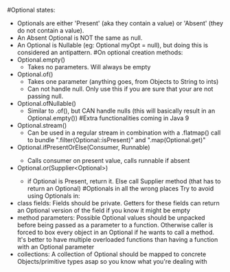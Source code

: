 #Optional states:
- Optionals are either 'Present' (aka they contain a value) or 'Absent' (they do not contain a value). 
- An Absent Optional is NOT the same as null. 
- An Optional is Nullable (eg: Optional<String> myOpt = null), but doing this is considered an antipattern.
#On optional creation methods:
- Optional.empty()
    - Takes no parameters. Will always be empty
- Optional.of() 
    - Takes one parameter (anything goes, from Objects to String to ints)
    - Can not handle null. Only use this if you are sure that your are not passing null.
- Optional.ofNullable()
    - Similar to .of(), but CAN handle nulls (this will basically result in an Optional.empty())
#Extra functionalities coming in Java 9
- Optional.stream()
    - Can be used in a regular stream in combination with a .flatmap() call to bundle ".filter(Optional::isPresent)" and ".map(Optional.get)"
- Optional.ifPresentOrElse(Consumer<T>, Runnable)
    - Calls consumer on present value, calls runnable if absent
- Optional.or(Supplier<Optional<T>>)
    - if Optional is Present, return it. Else call Supplier method (that has to return an Optional)
#Optionals in all the wrong places
Try to avoid using Optionals in:
- class fields: Fields should be private. Getters for these fields can return an Optional version of the field if you know it might be empty
- method parameters: Possible Optional values should be unpacked before being passed as a parameter to a function. Otherwise caller is forced to box every object in an Optional if he wants to call a method. It's better to have multiple overloaded functions than having a function with an Optional parameter
- collections: A collection of Optional should be mapped to concrete Objects/primitive types asap so you know what you're dealing with
